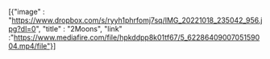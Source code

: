 [{"image" : "https://www.dropbox.com/s/ryyh1phrfomj7sq/IMG_20221018_235042_956.jpg?dl=0",
"title" : "2Moons",
"link" :"https://www.mediafire.com/file/hpkddpp8k01tf67/5_6228640900705159004.mp4/file"}]
